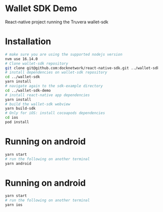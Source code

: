 # Wallet SDK Demo
React-native project running the Truvera wallet-sdk

# Installation

```bash
# make sure you are using the supported nodejs version
nvm use 16.14.0
# Clone wallet-sdk repository
git clone git@github.com:docknetwork/react-native-sdk.git ../wallet-sdk
# install dependencies on wallet-sdk repository
cd ../wallet-sdk
yarn install
# navigate again to the sdk-example directory
cd ../wallet-sdk-demo
# install react-native app dependencies
yarn install
# build the wallet-sdk webview
yarn build-sdk
# Only for iOS: install cocoapods dependencies
cd ios
pod install
```


# Running on android
```bash
yarn start
# run the following on another terminal
yarn android
```


# Running on android
```bash
yarn start
# run the following on another terminal
yarn ios
```
